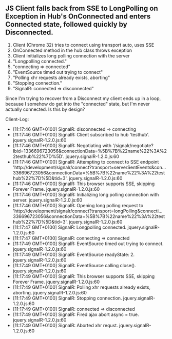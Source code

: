 ## JS Client falls back from SSE to LongPolling on Exception in Hub's OnConnected and enters Connected state, followed quickly by Disconnected. ##

1. Client (Chrome 32) tries to connect using transport auto, uses SSE
1. OnConnected method in the hub class throws exception
1. Client initializes long polling connection with the server
1. "Longpolling connected."
1. "connecting => connected"
1. "EventSource timed out trying to connect"
1. "Polling xhr requests already exists, aborting"
1. "Stopping connection."
1. "SignalR: connected => disconnected"

Since I'm trying to recover from a Disconnect my client ends up in a loop, because I somehow do get into the "connected" state, but I'm never actually connected. Is this by design?

Client-Log:

- [11:17:46 GMT+0100] SignalR: disconnected => connecting
- [11:17:46 GMT+0100] SignalR: Client subscribed to hub 'testhub'. jquery.signalR-1.2.0.js:60
- [11:17:46 GMT+0100] SignalR: Negotiating with '/signalr/negotiate?lbid=1336696723056&connectionData=%5B%7B%22name%22%3A%22testhub%22%7D%5D'. jquery.signalR-1.2.0.js:60
- [11:17:46 GMT+0100] SignalR: Attempting to connect to SSE endpoint 'http://development/signalr/connect?transport=serverSentEvents&con…336696723056&connectionData=%5B%7B%22name%22%3A%22testhub%22%7D%5D&tid=3'. jquery.signalR-1.2.0.js:60
- [11:17:46 GMT+0100] SignalR: This browser supports SSE, skipping Forever Frame. jquery.signalR-1.2.0.js:60
- [11:17:46 GMT+0100] SignalR: Initializing long polling connection with server. jquery.signalR-1.2.0.js:60
- [11:17:46 GMT+0100] SignalR: Opening long polling request to 'http://development/signalr/connect?transport=longPolling&connecti…336696723056&connectionData=%5B%7B%22name%22%3A%22testhub%22%7D%5D&tid=3'. jquery.signalR-1.2.0.js:60
- [11:17:47 GMT+0100] SignalR: Longpolling connected. jquery.signalR-1.2.0.js:60
- [11:17:47 GMT+0100] SignalR: connecting => connected
- [11:17:49 GMT+0100] SignalR: EventSource timed out trying to connect. jquery.signalR-1.2.0.js:60
- [11:17:49 GMT+0100] SignalR: EventSource readyState: 2. jquery.signalR-1.2.0.js:60
- [11:17:49 GMT+0100] SignalR: EventSource calling close(). jquery.signalR-1.2.0.js:60
- [11:17:49 GMT+0100] SignalR: This browser supports SSE, skipping Forever Frame. jquery.signalR-1.2.0.js:60
- [11:17:49 GMT+0100] SignalR: Polling xhr requests already exists, aborting. jquery.signalR-1.2.0.js:60
- [11:17:49 GMT+0100] SignalR: Stopping connection. jquery.signalR-1.2.0.js:60
- [11:17:49 GMT+0100] SignalR: connected => disconnected
- [11:17:49 GMT+0100] SignalR: Fired ajax abort async = true. jquery.signalR-1.2.0.js:60
- [11:17:49 GMT+0100] SignalR: Aborted xhr requst. jquery.signalR-1.2.0.js:60 
